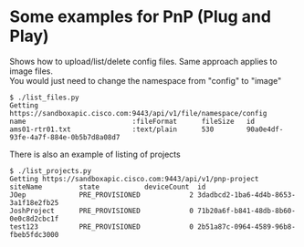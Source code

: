 Some examples for PnP (Plug and Play)
=====================================

Shows how to upload/list/delete config files.  Same approach applies to image files.  
You would just need to change the namespace from "config" to "image"


```
$ ./list_files.py 
Getting https://sandboxapic.cisco.com:9443/api/v1/file/namespace/config
name                          :fileFormat      fileSize   id                              
ams01-rtr01.txt               :text/plain      530        90a0e4df-93fe-4a7f-884e-0b5b7d8a08d7
```


There is also an example of listing of projects

```
$ ./list_projects.py 
Getting https://sandboxapic.cisco.com:9443/api/v1/pnp-project
siteName         state           deviceCount  id                              
JOep             PRE_PROVISIONED            2 3dadbcd2-1ba6-4d4b-8653-3a1f18e2fb25
JoshProject      PRE_PROVISIONED            0 71b20a6f-b841-48db-8b60-0e0c8d2cbc1f
test123          PRE_PROVISIONED            0 2b51a87c-0964-4589-96b8-fbeb5fdc3000
```